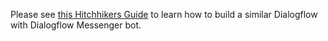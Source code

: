 Please see [this Hitchhikers Guide](https://hitchhikers.yext.com/guides/answers-dialogflow-messenger/) to learn how to build a similar Dialogflow with Dialogflow Messenger bot.
